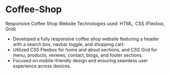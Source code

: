# Coffee-Shop
Responsive Coffee Shop Website
Technologies used: HTML, CSS (Flexbox, Grid)
- Developed a fully responsive coffee shop website featuring a header with a search box, navbar toggle, and shopping cart.
- Utilized CSS Flexbox for home and about sections, and CSS Grid for menu, products, reviews, contact, blogs, and footer sections.
- Focused on mobile-friendly design and ensuring seamless user experience across devices.
